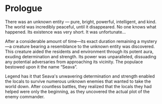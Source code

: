 # Prologue

There was an unknown entity — pure, bright, powerful, intelligent, and kind. The world was incredibly peaceful, until it disappeared. No one knows what happened. Its existence was very short. It was unfortunate...

After a considerable amount of time—its exact duration remaining a mystery—a creature bearing a resemblance to the unknown entity was discovered. This creature aided the residents and environment through its potent aura, exuding determination and strength. Its power was unparalleled, dissuading any potential adversaries from approaching its vicinity. The populace bestowed upon it the name “Seava”.

Legend has it that Seava's unwavering determination and strength enabled the locals to survive numerous unknown enemies that wanted to take the world down. After countless battles, they realized that the locals they had helped were only the beginning, as they uncovered the actual plot of the enemy commander.